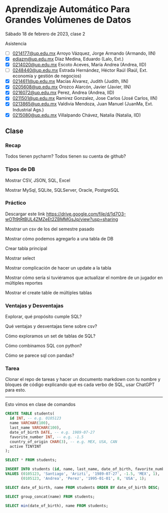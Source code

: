 Aprendizaje Automático Para Grandes Volúmenes de Datos
======================================================

Sábado 18 de febrero de 2023, clase 2

Asistencia

- [ ] 0214177@up.edu.mx Arroyo Vázquez, Jorge Armando (Armando, IIN) 
- [x] ediazm@up.edu.mx  Díaz Medina, Eduardo (Lalo, Ext.)
- [x] 0214020@up.edu.mx Escoto Aceves, María Andrea (Andrea, IID)
- [ ] 0248440@up.edu.mx Estrada Hernández, Héctor Raúl (Raúl, Ext. economía y gestión de negocios)
- [x] 0214611@up.edu.mx Macías Álvarez, Judith (Judith, IIN)
- [x] 0205608@up.edu.mx Orozco Alarcón, Javier (Javier, IIN) 
- [x] 0216072@up.edu.mx Perez, Andrea (Andrea, IID)
- [x] 0211501@up.edu.mx Ramirez Gonzalez, Jose Carlos (José Carlos, IIN)
- [x] 0213865@up.edu.mx Valdivia Mendoza, Juan Manuel (JuanMa, Ext. Industrial Ags.)
- [x] 0215080@up.edu.mx Villalpando Chávez, Natalia (Natalia, IID)

Clase
-----

### Recap

Todos tienen pycharm? Todos tienen su cuenta de github?

### Tipos de DB

Mostrar CSV, JSON, SQL, Excel

Mostrar MySql, SQLite, SQLServer, Oracle, PostgreSQL

### Práctico

Descargar este link
<https://drive.google.com/file/d/1d7O3-wOTt9tRtBUL4ZMZeEt2ZBMMGsJq/view?usp=sharing>

Mostrar un csv de los del semestre pasado

Mostrar cómo podemos agregarlo a una tabla de DB

Crear tabla principal

Mostrar select

Mostrar complicación de hacer un update a la tabla

Mostrar cómo sería si tuviéramos que actualizar el nombre de un jugador en múltiples
reportes

Mostrar el create table de múltiples tablas

### Ventajas y Desventajas

Explorar, qué propósito cumple SQL?

Qué ventajas y desventajas tiene sobre csv?

Cómo exploramos un set de tablas de SQL?

Cómo combinamos SQL con python?

Cómo se parece sql con pandas?

### Tarea

Clonar el repo de tareas y hacer un documento markdown con tu nombre y bloques de código
explicando qué es cada verbo de SQL, usar ChatGPT para esto.

---

Esto vimos en clase de comandos

```sql
CREATE TABLE students(
  id INT, -- e.g. 0105123
  name VARCHAR(100),
  last_name VARCHAR(100),
  date_of_birth DATE, -- e.g. 1989-07-27
  favorite_number INT, -- e.g. -1.5
  country_of_origin CHAR(3), -- e.g. MEX, USA, CAN
  active TINYINT
);

SELECT * FROM students;

INSERT INTO students (id, name, last_name, date_of_birth, favorite_number, country_of_origin, active)
VALUES (0105123, 'Santiago', 'Arizti', '1989-07-27', -1.5, 'MEX', 1),
       (0105123, 'Andrea', 'Perez', '1995-01-01', 8, 'USA', 1);

SELECT date_of_birth, name FROM students ORDER BY date_of_birth DESC;

SELECT group_concat(name) FROM students;

SELECT min(date_of_birth), name FROM students;
```